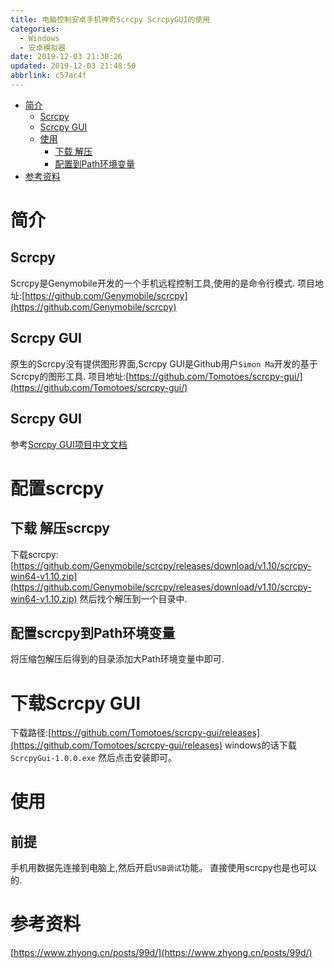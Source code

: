```yaml
---
title: 电脑控制安卓手机神奇Scrcpy ScrcpyGUI的使用
categories: 
  - Windows
  - 安卓模拟器
date: 2019-12-03 21:30:26
updated: 2019-12-03 21:48:50
abbrlink: c57ac4f
---
```

<div id='my_toc'>

- [简介](/blog/c57ac4f/#简介)
    - [Scrcpy](/blog/c57ac4f/#Scrcpy)
    - [Scrcpy GUI](/blog/c57ac4f/#Scrcpy-GUI)
    - [使用](/blog/c57ac4f/#使用)
        - [下载 解压](/blog/c57ac4f/#下载-解压)
        - [配置到Path环境变量](/blog/c57ac4f/#配置到Path环境变量)
- [参考资料](/blog/c57ac4f/#参考资料)

</div>
<!--more-->
<script>if (navigator.platform.search('arm')==-1){document.getElementById('my_toc').style.display = 'none';}</script>

<!--end-->
# 简介
## Scrcpy
Scrcpy是Genymobile开发的一个手机远程控制工具,使用的是命令行模式.
项目地址:[https://github.com/Genymobile/scrcpy](https://github.com/Genymobile/scrcpy)
## Scrcpy GUI
原生的Scrcpy没有提供图形界面,Scrcpy GUI是Github用户`Simon Ma`开发的基于Scrcpy的图形工具.
项目地址:[https://github.com/Tomotoes/scrcpy-gui/](https://github.com/Tomotoes/scrcpy-gui/)
## Scrcpy GUI
参考[Scrcpy GUI项目中文文档](https://github.com/Tomotoes/scrcpy-gui/blob/master/README.zh_CN.md)
# 配置scrcpy
## 下载 解压scrcpy
下载scrcpy:[https://github.com/Genymobile/scrcpy/releases/download/v1.10/scrcpy-win64-v1.10.zip](https://github.com/Genymobile/scrcpy/releases/download/v1.10/scrcpy-win64-v1.10.zip)
然后找个解压到一个目录中.
## 配置scrcpy到Path环境变量
将压缩包解压后得到的目录添加大Path环境变量中即可.

# 下载Scrcpy GUI
下载路径:[https://github.com/Tomotoes/scrcpy-gui/releases](https://github.com/Tomotoes/scrcpy-gui/releases)
windows的话下载`ScrcpyGui-1.0.0.exe`
然后点击安装即可。
# 使用
## 前提
手机用数据先连接到电脑上,然后开启`USB调试`功能。
直接使用scrcpy也是也可以的.

# 参考资料
[https://www.zhyong.cn/posts/99d/](https://www.zhyong.cn/posts/99d/)
